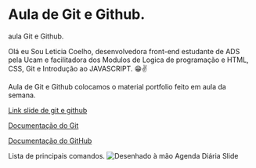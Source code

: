 # Aula de Git e Github.
aula Git e Github.

Olá eu Sou Leticia Coelho, desenvolvedora front-end 
estudante de ADS pela Ucam e facilitadora dos Modulos de Logica de programação e HTML, CSS, Git e Introdução ao JAVASCRIPT. 😁✌️

Aula de Git e Github colocamos o material portfolio feito em aula da semana. 

[Link slide de git e github](https://www.canva.com/design/DAFILZnj0kw/lqBta4W8bDchtLlPNHAKsQ/edit?utm_content=DAFILZnj0kw&utm_campaign=designshare&utm_medium=link2&utm_source=sharebutton)


[Documentação do Git](https://git-scm.com/docs/git/pt_BR)


[Documentação do GitHub](https://docs.github.com/pt)


Lista de principais comandos. 
![Desenhado à mão Agenda Diária Slide](https://user-images.githubusercontent.com/90153628/188668020-e0dfdce1-c393-4bf0-812a-9e41f3ef134a.jpg)


